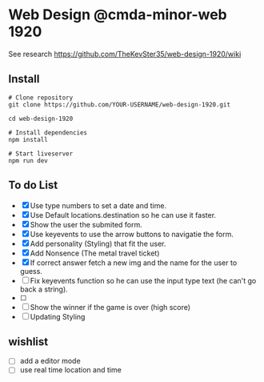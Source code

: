 # Web Design @cmda-minor-web 1920

See research https://github.com/TheKevSter35/web-design-1920/wiki


## Install 

```
# Clone repository
git clone https://github.com/YOUR-USERNAME/web-design-1920.git

cd web-design-1920

# Install dependencies
npm install

# Start liveserver
npm run dev
```


## To do List
- [x] Use  type numbers to set a date and time.
- [x] Use Default locations.destination so he can use it faster.
- [x] Show the user the submited form. 
- [x] Use keyevents to use the arrow buttons to navigatie the form.
- [x] Add personality (Styling) that fit the user.
- [x] Add Nonsence (The metal travel ticket)
- [x] If correct answer fetch a new img and the name for the user to guess.
- [ ] Fix keyevents function so he can use the input type text (he can't go back a string).
- [ ] 
- [ ] Show the winner if the game is over (high score)
- [ ] Updating Styling

## wishlist

- [ ] add a editor mode
- [ ] use real time location and time
